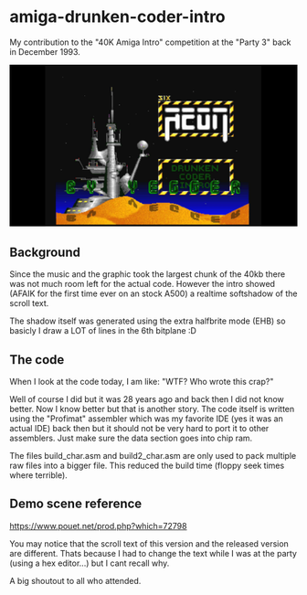 # amiga-drunken-coder-intro

My contribution to the "40K Amiga Intro" competition at the "Party 3" back in December 1993.

![Screenshot](https://github.com/LutzGrosshennig/amiga-drunken-coder-intro/blob/master/images/Screenshot.jpg)

## Background

Since the music and the graphic took the largest chunk of the 40kb there was not much room left for the actual
code. However the intro showed (AFAIK for the first time ever on an stock A500) a realtime softshadow of the scroll text.

The shadow itself was generated using the extra halfbrite mode (EHB) so basicly I draw a LOT of lines in the 6th bitplane :D

## The code

When I look at the code today, I am like: "WTF? Who wrote this crap?" 

Well of course I did but it was 28 years ago and back then I did not know better. Now I know better but that is another story.
The code itself is written using the "Profimat" assembler which was my favorite IDE (yes it was an actual IDE) back then but it should not be very hard to port it to other assemblers.
Just make sure the data section goes into chip ram.

The files build_char.asm and build2_char.asm are only used to pack multiple raw files into a bigger file. This reduced the build time (floppy seek times where terrible).

## Demo scene reference

https://www.pouet.net/prod.php?which=72798

You may notice that the scroll text of this version and the released version are different. 
Thats because I had to change the text while I was at the party (using a hex editor...) but I cant recall why.

A big shoutout to all who attended.
